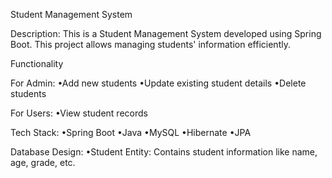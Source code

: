 Student Management System

Description: This is a Student Management System developed using Spring Boot. This project allows managing students' information efficiently.

Functionality

For Admin:
•Add new students
•Update existing student details
•Delete students

For Users:
•View student records

Tech Stack:
•Spring Boot
•Java
•MySQL
•Hibernate
•JPA

Database Design:
•Student Entity: Contains student information like name, age, grade, etc.
